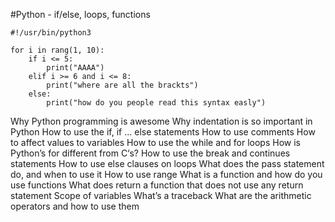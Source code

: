 #Python - if/else, loops, functions
```
#!/usr/bin/python3

for i in rang(1, 10):
	if i <= 5:
		print("AAAA")
	elif i >= 6 and i <= 8:
		print("where are all the brackts")
	else:
		print("how do you people read this syntax easly")
```

Why Python programming is awesome
Why indentation is so important in Python
How to use the if, if ... else statements
How to use comments
How to affect values to variables
How to use the while and for loops
How is Python’s for different from C‘s?
How to use the break and continues statements
How to use else clauses on loops
What does the pass statement do, and when to use it
How to use range
What is a function and how do you use functions
What does return a function that does not use any return statement
Scope of variables
What’s a traceback
What are the arithmetic operators and how to use them

